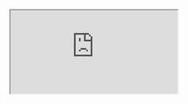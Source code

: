 <iframe src="https://docs.google.com/spreadsheets/d/e/2PACX-1vTEzAcjABNZPj6pBXiFryqVvkidu41TMt52EPcsi0SpQofJeAQr790DqmPxY9BDEDNy--EmV4xnG6tQ/pubhtml?gid=430598997&amp;single=true&amp;widget=true&amp;headers=false"></iframe>
